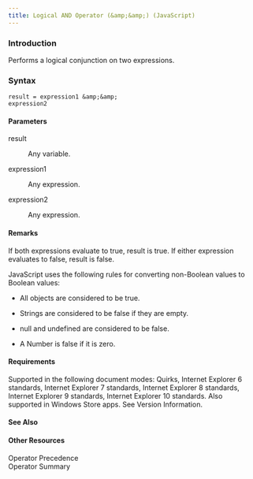 ```yaml
---
title: Logical AND Operator (&amp;&amp;) (JavaScript)
---
```


### Introduction 

 Performs a logical conjunction on two expressions.

### Syntax 

```
result = expression1 &amp;&amp; 
expression2
```

#### Parameters 

<div id="sectionSection0" class="section" name="collapseableSection" style="" expanded="true">
  <dl class="authored">
    <dt>
      <span class="parameter" sdata="paramReference" xmlns:util="util">result</span>
    </dt>
    <dd>
      <p xmlns:util="util">
        Any variable.
      </p>
    </dd>
    <dt>
      <span class="parameter" sdata="paramReference" xmlns:util="util">expression1</span>
    </dt>
    <dd>
      <p xmlns:util="util">
        Any expression.
      </p>
    </dd>
    <dt>
      <span class="parameter" sdata="paramReference" xmlns:util="util">expression2</span>
    </dt>
    <dd>
      <p xmlns:util="util">
        Any expression.
      </p>
    </dd>
  </dl>
</div>

#### Remarks 

<div id="languageReferenceRemarksSection" class="section" name="collapseableSection" style="">
  <p xmlns:util="util">
    If both expressions evaluate to <span sdata="langKeyword" value="true"><span class="keyword">true</span></span>, <span class="parameter" sdata="paramReference">result</span> is <span sdata=
    "langKeyword" value="true"><span class="keyword">true</span></span>. If either expression evaluates to <span sdata="langKeyword" value="false"><span class="keyword">false</span></span>,
    <span class="parameter" sdata="paramReference">result</span> is <span sdata="langKeyword" value="false"><span class="keyword">false</span></span>.
  </p>
  <p xmlns:util="util">
    JavaScript uses the following rules for converting non-Boolean values to Boolean values:
  </p>
  <ul xmlns:util="util">
    <li>
      <p>
        All objects are considered to be <span sdata="langKeyword" value="true"><span class="keyword">true</span></span>.
      </p>
    </li>
    <li>
      <p>
        Strings are considered to be <span sdata="langKeyword" value="false"><span class="keyword">false</span></span> if they are empty.
      </p>
    </li>
    <li>
      <p>
        <span sdata="langKeyword" value="null"><span class="keyword">null</span></span> and <span sdata="langKeyword" value="undefined"><span class="keyword">undefined</span></span> are considered to
        be <span sdata="langKeyword" value="false"><span class="keyword">false</span></span>.
      </p>
    </li>
    <li>
      <p>
        A Number is <span sdata="langKeyword" value="false"><span class="keyword">false</span></span> if it is zero.
      </p>
    </li>
  </ul>
</div>

#### Requirements 

<div id="requirementsTitleSection" class="section" name="collapseableSection" style="">
  <p xmlns:util="util"></p>
  <p>
    Supported in the following document modes: Quirks, Internet Explorer 6 standards, Internet Explorer 7 standards, Internet Explorer 8 standards, Internet Explorer 9 standards, Internet Explorer 10
    standards. Also supported in Windows Store apps. See Version Information.
  </p>
</div>

#### See Also 

<div id="seeAlsoSection" class="section" name="collapseableSection" style="">
  <h4 class="subHeading">
    Other Resources
  </h4>
  <div class="seeAlsoStyle">
    <span sdata="link" xmlns:util="util">Operator Precedence</span>
  </div>
  <div class="seeAlsoStyle">
    <span sdata="link" xmlns:util="util">Operator Summary</span>
  </div>
</div>

